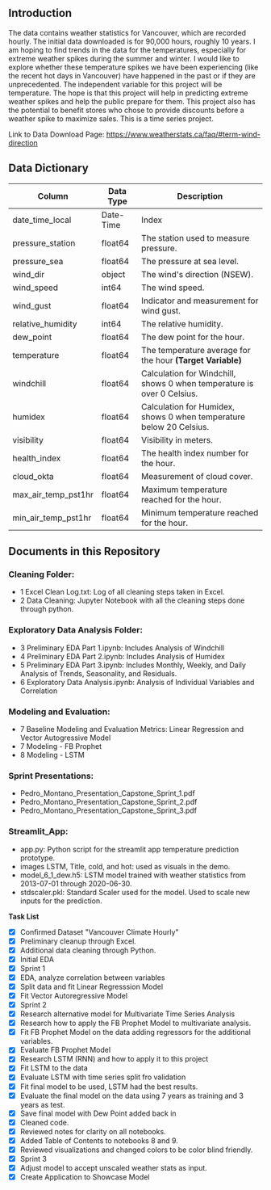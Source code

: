## Introduction

The data contains weather statistics for Vancouver, which are recorded hourly. The initial data downloaded is for 90,000 hours, roughly 10 years. I am hoping to find trends in the data for the temperatures, especially for extreme weather spikes during the summer and winter. I would like to explore whether these temperature spikes we have been experiencing (like the recent hot days in Vancouver) have happened in the past or if they are unprecedented. The independent variable for this project will be temperature. The hope is that this project will help in predicting extreme weather spikes and help the public prepare for them. This project also has the potential to benefit stores who chose to provide discounts before a weather spike to maximize sales. This is a time series project.

Link to Data Download Page:
https://www.weatherstats.ca/faq/#term-wind-direction


## Data Dictionary
|       Column        | Data Type | Description                                                            |
|---------------------|-----------|------------------------------------------------------------------------|
| date_time_local     | Date-Time | Index                                                                  |
| pressure_station    | float64   | The station used to measure pressure.                                  |
| pressure_sea        | float64   | The pressure at sea level.                                             |
| wind_dir            | object    | The wind's direction (NSEW).                                           |
| wind_speed          | int64     | The wind speed.                                                        |
| wind_gust           | float64   | Indicator and measurement for wind gust.                               |
| relative_humidity   | int64     | The relative humidity.                                                 |
| dew_point           | float64   | The dew point for the hour.                                            |
| temperature         | float64   | The temperature average for the hour **(Target Variable)**             |
| windchill           | float64   | Calculation for Windchill, shows 0 when temperature is over 0 Celsius. |
| humidex             | float64   | Calculation for Humidex, shows 0 when temperature below 20 Celsius.    |
| visibility          | float64   | Visibility in meters.                                                  |
| health_index        | float64   | The health index number for the hour.                                  |
| cloud_okta          | float64   | Measurement of cloud cover.                                            |
| max_air_temp_pst1hr | float64   | Maximum temperature reached for the hour.                              |
| min_air_temp_pst1hr | float64   | Minimum temperature reached for the hour.                              |

## Documents in this Repository
### Cleaning Folder:
* 1 Excel Clean Log.txt: Log of all cleaning steps taken in Excel.
* 2 Data Cleaning: Jupyter Notebook with all the cleaning steps done through python.
### Exploratory Data Analysis Folder:
* 3 Preliminary EDA Part 1.ipynb: Includes Analysis of Windchill
* 4 Preliminary EDA Part 2.ipynb: Includes Analysis of Humidex
* 5 Preliminary EDA Part 3.ipynb: Includes Monthly, Weekly, and Daily Analysis of Trends, Seasonality, and Residuals.
* 6 Exploratory Data Analysis.ipynb: Analysis of Individual Variables and Correlation
### Modeling and Evaluation:
* 7 Baseline Modeling and Evaluation Metrics: Linear Regression and Vector Autogressive Model
* 7 Modeling - FB Prophet
* 8 Modeling - LSTM
### Sprint Presentations:
* Pedro_Montano_Presentation_Capstone_Sprint_1.pdf
* Pedro_Montano_Presentation_Capstone_Sprint_2.pdf
* Pedro_Montano_Presentation_Capstone_Sprint_3.pdf
### Streamlit_App:
* app.py: Python script for the streamlit app temperature prediction prototype.
* images LSTM, Title, cold, and hot: used as visuals in the demo.
* model_6_1_dew.h5: LSTM model trained with weather statistics from 2013-07-01 through 2020-06-30.
* stdscaler.pkl: Standard Scaler used for the model. Used to scale new inputs for the prediction.

**Task List**
- [X] Confirmed Dataset "Vancouver Climate Hourly"
- [X] Preliminary cleanup through Excel.
- [X] Additional data cleaning through Python.
- [X] Initial EDA
- [X] Sprint 1
- [X] EDA, analyze correlation between variables
- [X] Split data and fit Linear Regresssion Model
- [X] Fit Vector Autoregressive Model
- [X] Sprint 2
- [X] Research alternative model for Multivariate Time Series Analysis
- [X] Research how to apply the FB Prophet Model to multivariate analysis.
- [X] Fit FB Prophet Model on the data adding regressors for the additional variables.
- [X] Evaluate FB Prophet Model
- [X] Research LSTM (RNN) and how to apply it to this project
- [X] Fit LSTM to the data
- [X] Evaluate LSTM with time series split fro validation
- [X] Fit final model to be used, LSTM had the best results.
- [X] Evaluate the final model on the data using 7 years as training and 3 years as test. 
- [X] Save final model with Dew Point added back in
- [X] Cleaned code.
- [X] Reviewed notes for clarity on all notebooks.
- [X] Added Table of Contents to notebooks 8 and 9.
- [X] Reviewed visualizations and changed colors to be color blind friendly.
- [X] Sprint 3
- [X] Adjust model to accept unscaled weather stats as input.
- [X] Create Application to Showcase Model

